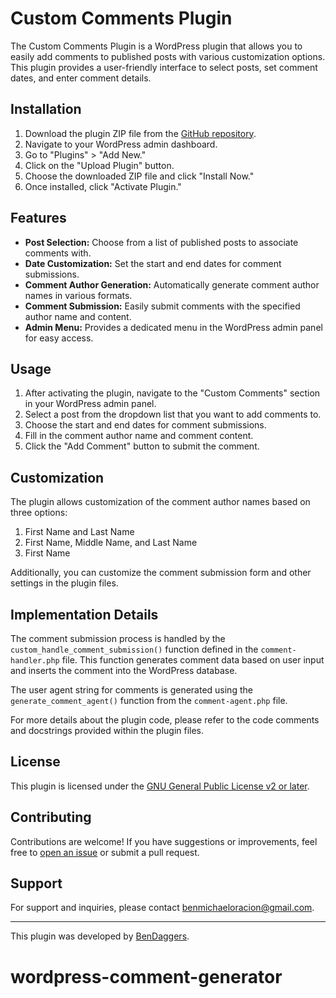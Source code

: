 # Custom Comments Plugin

The Custom Comments Plugin is a WordPress plugin that allows you to easily add comments to published posts with various customization options. This plugin provides a user-friendly interface to select posts, set comment dates, and enter comment details.

## Installation

1. Download the plugin ZIP file from the [GitHub repository](https://github.com/your/repository).
2. Navigate to your WordPress admin dashboard.
3. Go to "Plugins" > "Add New."
4. Click on the "Upload Plugin" button.
5. Choose the downloaded ZIP file and click "Install Now."
6. Once installed, click "Activate Plugin."

## Features

- **Post Selection:** Choose from a list of published posts to associate comments with.
- **Date Customization:** Set the start and end dates for comment submissions.
- **Comment Author Generation:** Automatically generate comment author names in various formats.
- **Comment Submission:** Easily submit comments with the specified author name and content.
- **Admin Menu:** Provides a dedicated menu in the WordPress admin panel for easy access.

## Usage

1. After activating the plugin, navigate to the "Custom Comments" section in your WordPress admin panel.
2. Select a post from the dropdown list that you want to add comments to.
3. Choose the start and end dates for comment submissions.
4. Fill in the comment author name and comment content.
5. Click the "Add Comment" button to submit the comment.

## Customization

The plugin allows customization of the comment author names based on three options:

1. First Name and Last Name
2. First Name, Middle Name, and Last Name
3. First Name

Additionally, you can customize the comment submission form and other settings in the plugin files.

## Implementation Details

The comment submission process is handled by the `custom_handle_comment_submission()` function defined in the `comment-handler.php` file. This function generates comment data based on user input and inserts the comment into the WordPress database.

The user agent string for comments is generated using the `generate_comment_agent()` function from the `comment-agent.php` file.

For more details about the plugin code, please refer to the code comments and docstrings provided within the plugin files.

## License

This plugin is licensed under the [GNU General Public License v2 or later](https://www.gnu.org/licenses/gpl-2.0.html).

## Contributing

Contributions are welcome! If you have suggestions or improvements, feel free to [open an issue](https://github.com/your/repository/issues) or submit a pull request.

## Support

For support and inquiries, please contact [benmichaeloracion@gmail.com](mailto:benmichaeloracion@gmail.com).

---

This plugin was developed by [BenDaggers](https://github.com/your).
# wordpress-comment-generator
